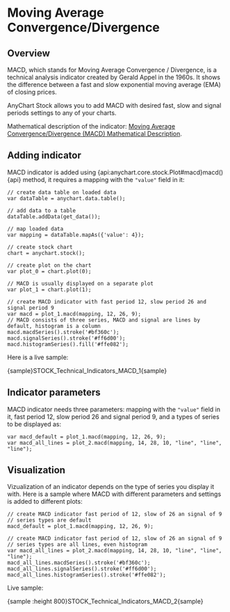 # Moving Average Convergence/Divergence

## Overview

MACD, which stands for Moving Average Convergence / Divergence, is a technical analysis indicator created by Gerald Appel in the 1960s. It shows the difference between a fast and slow exponential moving average (EMA) of closing prices.

AnyChart Stock allows you to add MACD with desired fast, slow and signal periods settings to any of your charts.

Mathematical description of the indicator: [Moving Average Convergence/Divergence (MACD) Mathematical Description](Mathematical_Description).

## Adding indicator

MACD indicator is added using {api:anychart.core.stock.Plot#macd}macd(){api} method, it requires a mapping with the `"value"` field in it:

```
// create data table on loaded data
var dataTable = anychart.data.table();

// add data to a table
dataTable.addData(get_data());

// map loaded data
var mapping = dataTable.mapAs({'value': 4});

// create stock chart
chart = anychart.stock();

// create plot on the chart
var plot_0 = chart.plot(0);

// MACD is usually displayed on a separate plot
var plot_1 = chart.plot(1);

// create MACD indicator with fast period 12, slow period 26 and signal period 9
var macd = plot_1.macd(mapping, 12, 26, 9);
// MACD consists of three series, MACD and signal are lines by default, histogram is a column
macd.macdSeries().stroke('#bf360c');
macd.signalSeries().stroke('#ff6d00');
macd.histogramSeries().fill('#ffe082');

```

Here is a live sample:

{sample}STOCK\_Technical\_Indicators\_MACD\_1{sample}

## Indicator parameters

MACD indicator needs three parameters: mapping with the `"value"` field in it, fast period 12, slow period 26 and signal period 9, and a types of series to be displayed as:

```
var macd_default = plot_1.macd(mapping, 12, 26, 9);
var macd_all_lines = plot_2.macd(mapping, 14, 28, 10, "line", "line", "line");
```

## Visualization

Vizualization of an indicator depends on the type of series you display it with. Here is a sample where MACD with different parameters and settings is added to different plots:

```
// create MACD indicator fast period of 12, slow of 26 an signal of 9
// series types are default 
macd_default = plot_1.macd(mapping, 12, 26, 9);

// create MACD indicator fast period of 12, slow of 26 an signal of 9
// series types are all lines, even histogram
var macd_all_lines = plot_2.macd(mapping, 14, 28, 10, "line", "line", "line");
macd_all_lines.macdSeries().stroke('#bf360c');
macd_all_lines.signalSeries().stroke('#ff6d00');
macd_all_lines.histogramSeries().stroke('#ffe082');  
```

Live sample:

{sample :height 800}STOCK\_Technical\_Indicators\_MACD\_2{sample}